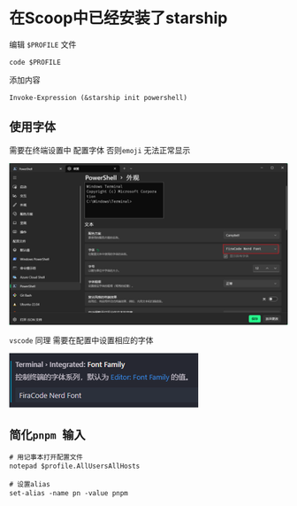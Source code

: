 # 在Scoop中已经安装了starship

编辑 `$PROFILE` 文件
```shell
code $PROFILE
```

添加内容
```
Invoke-Expression (&starship init powershell)
```

## 使用字体

需要在终端设置中 配置字体 否则`emoji` 无法正常显示

![图1](../public/powershell-font.png)

`vscode` 同理 需要在配置中设置相应的字体

![图2](../public/vscode-terminal-font.png)


## 简化`pnpm `输入 

```shell
# 用记事本打开配置文件
notepad $profile.AllUsersAllHosts

# 设置alias
set-alias -name pn -value pnpm
```
